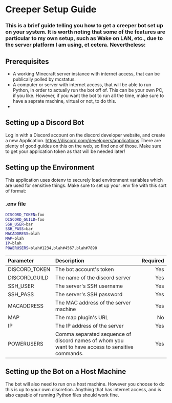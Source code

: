 # Creeper Setup Guide
### This is a brief guide telling you how to get a creeper bot set up on your system. It is worth noting that some of the features are particular to my own setup, such as Wake on LAN, etc., due to the server platform I am using, et cetera. Nevertheless: 

## Prerequisites 
- A working Minecraft server instance with internet access, that can be publically polled by mcstatus. 
- A computer or server with internet access, that will be able to run Python, in order to actually run the bot off of. This can be your own PC, if you like. However, if you want the bot to run all the time, make sure to have a seprate machine, virtual or not, to do this.
- 
## Setting up a Discord Bot 
Log in with a Discord account on the discord developer website, and create a new Application. https://discord.com/developers/applications 
There are plenty of good guides on this on the web, so find one of those. Make sure to get your application token as that will be needed later! 

## Setting up the Environment
This application uses dotenv to securely load environment variables which are used for sensitive things. Make sure to set up your .env file with this sort of format: 
### .env file
```bash
DISCORD_TOKEN=foo
DISCORD_GUILD=foo 
SSH_USER=bar
SSH_PASS=bar
MACADDRESS=blah
MAP=blah
IP=blah
POWERUSERS=blah#1234,blah#4567,blah#7890
```
| Parameter      | Description | Required    |
| :---        |    :----   |          ---: |
| DISCORD_TOKEN    | The bot account's token      | Yes  |
| DISCORD_GUILD  | The name of the discord server       | Yes     |
| SSH_USER | The server's SSH username | Yes
| SSH_PASS | The server's SSH password | Yes
| MACADDRESS | The MAC address of the server machine | Yes
| MAP | The map plugin's URL | No
| IP | The IP address of the server | Yes
| POWERUSERS | Comma separated sequence of discord names of whom you want to have access to sensitive commands. | Yes


## Setting up the Bot on a Host Machine
The bot will also need to run on a host machine. However you choose to do this is up to your own discretion. Anything that has internet access, and is also capable of running Python files should work fine. 